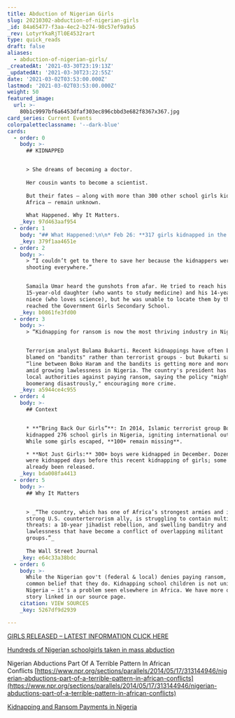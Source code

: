 ```yaml
---
title: Abduction of Nigerian Girls
slug: 20210302-abduction-of-nigerian-girls
_id: 84a65477-f3aa-4ec2-b274-98c57ef9a9a5
_rev: LotyrYkaRjTl0E4532rart
type: quick_reads
draft: false
aliases:
  - abduction-of-nigerian-girls/
_createdAt: '2021-03-30T23:19:13Z'
_updatedAt: '2021-03-30T23:22:55Z'
date: '2021-03-02T03:53:00.000Z'
lastmod: '2021-03-02T03:53:00.000Z'
weight: 50
featured_image:
  url: >-
    80b1c9997bf6a6453dfaf303ec896cbbd3e682f8367x367.jpg
card_series: Current Events
colorpaletteclassname: '--dark-blue'
cards:
  - order: 0
    body: >-
      ## KIDNAPPED


      > She dreams of becoming a doctor.  
        
      Her cousin wants to become a scientist.  
        
      But their fates – along with more than 300 other school girls kidnapped in
      Africa – remain unknown.  
        
      What Happened. Why It Matters.
    _key: 97d463aaf954
  - order: 1
    body: "## What Happened:\n\n* Feb 26: **317 girls kidnapped in the middle of the night** from a boarding school in northern Nigeria. **Kidnappers unknown**\_at this time.\n* Education in Nigeria is a challenge, particularly in the north where Islamic terrorist groups have gained strength.\n* UNICEF cites geography, poverty, “insurgency” and property damage as reasons _“one in every five of the world’s out-of-school children is in Nigeria.”_"
    _key: 379f1aa4651e
  - order: 2
    body: >-
      > “I couldn’t get to there to save her because the kidnappers were
      shooting everywhere.”


      Samaila Umar heard the gunshots from afar. He tried to reach his
      15-year-old daughter (who wants to study medicine) and his 14-year-old
      niece (who loves science), but he was unable to locate them by the time he
      reached the Government Girls Secondary School.
    _key: b0861fe3fd00
  - order: 3
    body: >-
      > “Kidnapping for ransom is now the most thriving industry in Nigeria.”


      Terrorism analyst Bulama Bukarti. Recent kidnappings have often been
      blamed on "bandits" rather than terrorist groups - but Bukarti says the
      “line between Boko Haram and the bandits is getting more and more blurred”
      amid growing lawlessness in Nigeria. The country's president has warned
      local authorities against paying ransom, saying the policy "might
      boomerang disastrously," encouraging more crime.
    _key: a5944ce4c955
  - order: 4
    body: >-
      ## Context


      * **“Bring Back Our Girls”**: In 2014, Islamic terrorist group Boko Haram
      kidnapped 276 school girls in Nigeria, igniting international outrage.
      While some girls escaped, **100+ remain missing**.

      * **Not Just Girls:** 300+ boys were kidnapped in December. Dozens of boys
      were kidnapped days before this recent kidnapping of girls; some have
      already been released.
    _key: bda008fa4413
  - order: 5
    body: >-
      ## Why It Matters


      > _“The country, which has one of Africa’s strongest armies and is a
      strong U.S. counterterrorism ally, is struggling to contain multiple
      threats: a 10-year jihadist rebellion, and swelling banditry and
      lawlessness that have become a conflict of overlapping militant
      groups.”_  
        
      The Wall Street Journal
    _key: e64c33a38bdc
  - order: 6
    body: >-
      While the Nigerian gov't (federal & local) denies paying ransom, it's
      common belief that they do. Kidnapping school children is not unique to
      Nigeria – it's a problem seen elsewhere in Africa. We have more on this
      story linked in our source page.
    citation: VIEW SOURCES
    _key: 5267df9d2939

---
```

[GIRLS RELEASED – LATEST INFORMATION CLICK HERE](https://smarthernews.com/article/15-year-old-farida-lawali-who-was-kidnapped-along-with-hundreds-of-her-classmates-in-nigeria-all-279-were-later-freed-after-several-days-of-captivity/)

[Hundreds of Nigerian schoolgirls taken in mass abduction](https://apnews.com/article/nigeria-hundreds-schoolgirls-mass-kidnap-800cc2a2a1400079bdac710b5b7e2c9f)

Nigerian Abductions Part Of A Terrible Pattern In African Conflicts [https://www.npr.org/sections/parallels/2014/05/17/313144946/nigerian-abductions-part-of-a-terrible-pattern-in-african-conflicts](https://www.npr.org/sections/parallels/2014/05/17/313144946/nigerian-abductions-part-of-a-terrible-pattern-in-african-conflicts)

[Kidnapping and Ransom Payments in Nigeria](https://www.cfr.org/blog/kidnapping-and-ransom-payments-nigeria)